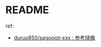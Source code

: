 # README
ref:
- [duruo850/sagooiot-xxx : 参考镜像](https://hub.docker.com/u/duruo850?page=1&search=sagoo)